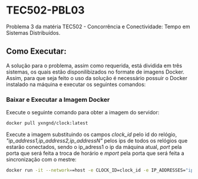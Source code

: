 # TEC502-PBL03
Problema 3 da matéria TEC502 - Concorrência e Conectividade: Tempo em Sistemas Distribuídos.

## Como Executar:

A solução para o problema, assim como requerida, está dividida em três sistemas, os quais estão disponilibizados no formate de imagens Docker. Assim, para que seja feito o uso da solução é necessário possuir o Docker instalado na máquina e executar os seguintes comandos:

### Baixar e Executar a Imagem Docker
Execute o seguinte comando para obter a imagem do servidor:
```bash
docker pull yxngnd/clock:latest
```
Execute a imagem substituindo os campos *clock_id* pelo id do relógio, *"ip_address1,ip_address2,ip_addressN"* pelos ips de todos os relógios que estarão conectados, sendo o ip_adress1 o ip da máquina atual, *port* pela porta que será feita a troca de horário e *mport* pela porta que será feita a sincronização com o mestre:

```bash
docker run -it --network==host -e CLOCK_ID=clock_id -e IP_ADDRESSES="ip_address1,ip_address2,ip_addressN" -e PORT=port -e MPORT=mport yxngnd/clock:latest
```
